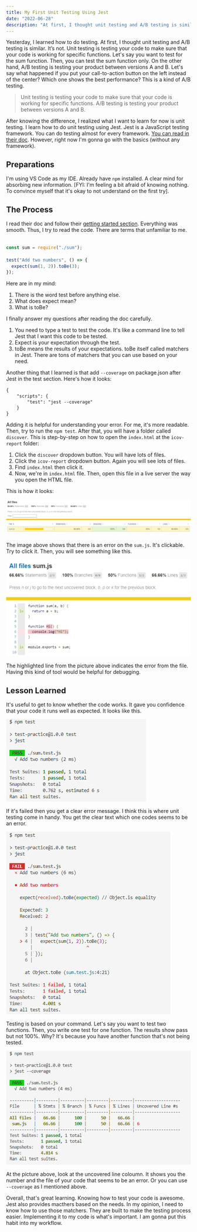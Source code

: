 ```yaml
---
title: My First Unit Testing Using Jest
date: "2022-06-28"
description: "At first, I thought unit testing and A/B testing is similar. It's not. "
---
```


Yesterday, I learned how to do testing. At first, I thought unit testing and A/B testing is similar. It’s not. Unit testing is testing your code to make sure that your code is working for specific functions. Let's say you want to test for the sum function. Then, you can test the sum function only. On the other hand, A/B testing is testing your product between versions A and B. Let's say what happened if you put your call-to-action button on the left instead of the center? Which one shows the best performance? This is a kind of A/B testing.

> Unit testing is testing your code to make sure that your code is working for specific functions. A/B testing is testing your product between versions A and B.

After knowing the difference, I realized what I want to learn for now is unit testing. I learn how to do unit testing using Jest. Jest is a JavaScript testing framework.
You can do testing almost for every framework. [You can read in their doc](https://jestjs.io/). However, right now I'm gonna go with the basics (without any framework).

## Preparations 

I'm using VS Code as my IDE. Already have `npm` installed. A clear mind for absorbing new information. [FYI: I'm feeling a bit afraid of knowing nothing. To convince myself that it's okay to not understand on the first try].

## The Process

I read their doc and follow their [getting started section](https://jestjs.io/docs/getting-started). Everything was smooth. Thus, I try to read the code. There are terms that unfamiliar to me. 

```js

const sum = require("./sum");

test("Add two numbers", () => {
  expect(sum(1, 2)).toBe(3);
});

```

Here are in my mind:
1. There is the word test before anything else.
1. What does expect mean?
1. What is toBe?

I finally answer my questions after reading the doc carefully. 

1. You need to type a test to test the code. It's like a command line to tell Jest that I want this code to be tested. 
1. Expect is your expectation through the test. 
1. toBe means the results of your expectations.  toBe itself called matchers in Jest. There are tons of matchers that you can use based on your need. 

Another thing that I learned is that add `--coverage` on package.json after Jest in the test section. Here's how it looks:

```
{
    "scripts": {
        "test": "jest --coverage"
    }
}
```

Adding it is helpful for understanding your error. For me, it's more readable. Then, try to run the `npm test`. After that, you will have a folder called `discover`. This is step-by-step on how to open the `index.html` at the `icov-report` folder:

1. Click the `discover` dropdown button. You will have lots of files.
2. Click the `icov-report` dropdown button. Again you will see lots of files. 
3. Find `index.html` then click it.
4. Now, we're in `index.html` file.  Then, open this file in a live server the way you open the HTML file. 

This is how it looks:

![A screenshot of code coverage report from Jest.](./icov-report.jpeg)

The image above shows that there is an error on the `sum.js`. It's clickable. Try to click it. Then, you will see something like this. 

![A screenshot of code from sum.js folder. Line 6 is highlighted indicates as an error.](./icov-sum.jpeg)

The highlighted line from the picture above indicates the error from the file. Having this kind of tool would be helpful for debugging. 

## Lesson Learned 

It's useful to get to know whether the code works. It gave you confidence that your code it runs well as expected. It looks like this.

![A screenshot of a pass test using Jest](./pass_test.png)

If it's failed then you get a clear error message. I think this is where unit testing come in handy. You get the clear text which one codes seems to be an error.  

![A screenshot of a failed test using Jest](./fail_test.png)

Testing is based on your command. Let's say you want to test two functions. Then, you write one test for one function. The results show pass but not 100%. Why? It's because you have another function that's not being tested. 

![A screenshot of a passed and failed test using Jest](./pass_and_fail.png)

At the picture above, look at the uncovered line coloumn. It shows you the number and the file of your code that seems to be an error. Or you can use `--coverage` as I mentioned above.


Overall, that's great learning. Knowing how to test your code is awesome. Jest also provides macthers based on the needs. In my opinion, I need to know how to use those matchers. They are built to make the testing process easier. Implementing it to my code is what's important. I am gonna put this habit into my workflow. 